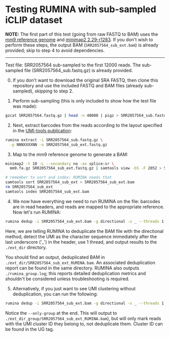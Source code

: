 # Testing RUMINA with sub-sampled iCLIP dataset

**NOTE:** The first part of this test (going from raw FASTQ to BAM) uses the [mm9 reference genome](https://genome.ucsc.edu/cgi-bin/hgGateway?db=mm9) and [minimap2 2.29-r1283](https://github.com/lh3/minimap2). If you don't wish to perform these steps, the output BAM (`SRR2057564_sub_ext.bam`) is already provided; skip to step 4 to avoid dependencies.

---
Test file: SRR2057564 sub-sampled to the first 12000 reads. The sub-sampled file (SRR2057564_sub.fastq.gz) is already provided.

0. If you don't want to download the original SRA FASTQ, then clone this repository and use the included FASTQ and BAM files (already sub-sampled), skipping to step 2.

1. Perform sub-sampling (this is only included to show how the test file was made):
```bash
gzcat SRR2057564.fastq.gz | head -n 48000 | pigz > SRR2057564_sub.fastq.gz
```

2. Next, extract barcodes from the reads according to the layout specified in the [UMI-tools publication](https://pmc.ncbi.nlm.nih.gov/articles/PMC5340976/):
```bash
rumina extract -i SRR2057564_sub.fastq.gz \
  -p NNNXXXXNN -o SRR2057564_sub_ext.fastq.gz
```

3. Map to the mm9 reference genome to generate a BAM:
```bash
minimap2 -t 10 -L --secondary no -ax splice:sr \
  mm9.fa.gz SRR2057564_sub_ext.fastq.gz | samtools view -bS -F 2052 > SRR2057564_sub_ext

# remember to sort and index; RUMINA needs that
samtools sort SRR2057564_sub_ext > SRR2057564_sub_ext.bam
rm SRR2057564_sub_ext
samtools index SRR2057564_sub_ext.bam
```

4. We now have everything we need to run RUMINA on the file: barcodes are in read headers, and reads are mapped to the appropriate reference. Now let's run RUMINA: 
```bash
rumina dedup -i SRR2057564_sub_ext.bam -g directional -s _ --threads 1 --outdir ext_dir
```

Here, we are telling RUMINA to deduplicate the BAM file with the directional method, detect the UMI as the character sequence immediately after the last underscore ('_') in the header, use 1 thread, and output results to the `./ext_dir` directory.

You should find an output, deduplicated BAM in `./ext_dir/SRR2057564_sub_ext_RUMINA.bam`. An associated deduplication report can be found in the same directory. RUMINA also outputs `./rumina_group.log`; this reports detailed deduplication metrics and shouldn't be considered unless troubleshooting is required.

5. Alternatively, if you just want to see UMI clustering without deduplication, you can run the following:
```bash
rumina dedup -i SRR2057564_sub_ext.bam -g directional -s _ --threads 1 --outdir ext_dir_group --only-group
```

Notice the `--only-group` at the end. This will output to `./ext_dir_group/SRR2057564_sub_ext_RUMINA.bam`), but will only mark reads with the UMI cluster ID they belong to, not deduplicate them. Cluster ID can be found in the UG tag. 
